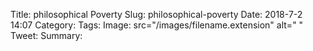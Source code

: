 Title: philosophical Poverty
Slug: philosophical-poverty
Date: 2018-7-2 14:07
Category:
Tags:
Image: src="/images/filename.extension" alt=" "
Tweet:
Summary:
